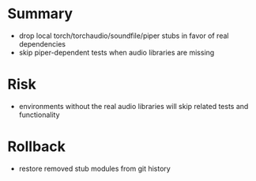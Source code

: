 # Summary
- drop local torch/torchaudio/soundfile/piper stubs in favor of real dependencies
- skip piper-dependent tests when audio libraries are missing

# Risk
- environments without the real audio libraries will skip related tests and functionality

# Rollback
- restore removed stub modules from git history
